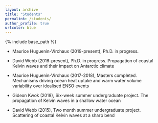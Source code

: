```yaml
---
layout: archive
title: "Students"
permalink: /students/
author_profile: true
urlcolor: blue
---
```


{% include base_path %}

* Maurice Huguenin-Virchaux (2019-present), Ph.D. in progress.

* David Webb (2016-present), Ph.D. in progress. Propagation of coastal
  Kelvin waves and their impact on Antarctic climate

* Maurice Huguenin-Virchaux (2017-2018), Masters completed. Mechanisms
  driving ocean heat uptake and warm water volume variability over
  idealised ENSO events

* Gideon Kwok (2018), Six-week summer undergraduate project. The
  propagation of Kelvin waves in a shallow water ocean

* David Webb (2015), Two month summer undergraduate
  project. Scattering of coastal Kelvin waves at a sharp bend

